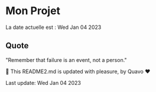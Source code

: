 # Mon Projet

La date actuelle est : Wed Jan 04 2023

## Quote

"Remember that failure is an event, not a person."

🤖 This README2.md is updated with pleasure, by Quavo ❤️

Last update: Wed Jan 04 2023